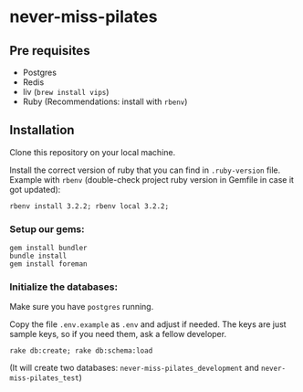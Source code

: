 # never-miss-pilates

## Pre requisites

- Postgres
- Redis
- liv (`brew install vips`)
- Ruby (Recommendations: install with `rbenv`)

## Installation

Clone this repository on your local machine.

Install the correct version of ruby that you can find in `.ruby-version` file.
Example with `rbenv` (double-check project ruby version in Gemfile in case it got updated):

```console
rbenv install 3.2.2; rbenv local 3.2.2;
```

### Setup our gems:

```console
gem install bundler
bundle install
gem install foreman
```

### Initialize the databases:

Make sure you have `postgres` running.

Copy the file `.env.example` as `.env` and adjust if needed. The keys are just sample keys, so if you need them, ask a fellow developer.

```console
rake db:create; rake db:schema:load
```

(It will create two databases: `never-miss-pilates_development` and `never-miss-pilates_test`)

## Running tests:

```console
bundle exec rspec
```

## Starting the server:

Make sure you have `postgres` and `redis` running.

You can use foreman to start the server so you don't have to start sidekiq in a different terminal:

```console
foreman start -f Procfile.dev
```

Then access the API on [http://0.0.0.0:5100](http://0.0.0.0:5100)


### Running the tasks

Enqueue all the desired bookings jobs with:

```ruby
Enqueuer::Worker.new.perform
```

Attempt a specific desired booking:

```ruby
desired_booking = DesiredBooking.last
Processor.new(desired_booking:).process
```

### Heroku setup:

Relies on the [heroku-buildpack-chrome-for-testing](https://github.com/heroku/heroku-buildpack-chrome-for-testing). Add it with:

```ruby
heroku buildpacks:add -i 1 heroku-community/chrome-for-testing -a never-miss-pilates
```
